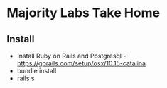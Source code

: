 # Majority Labs Take Home

## Install

- Install Ruby on Rails and Postgresql - https://gorails.com/setup/osx/10.15-catalina
- bundle install
- rails s
